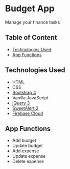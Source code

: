 # Budget App
Manage your finance tasks

## Table of Content
* [Technologies Used](#technologies-used)
* [App Functions](#app-functions)

## Technologies Used
* HTML
* CSS
* [Bootstrap 4](https://getbootstrap.com/)
* Vanilla JavaScript
* [jQuery 3](https://jquery.com/)
* [SweetAlert 2](https://sweetalert2.github.io/)
* [Firebase Cloud](https://firebase.google.com/)

## App Functions
* Add budget
* Update budget
* Add expense
* Update expense
* Delete expense

